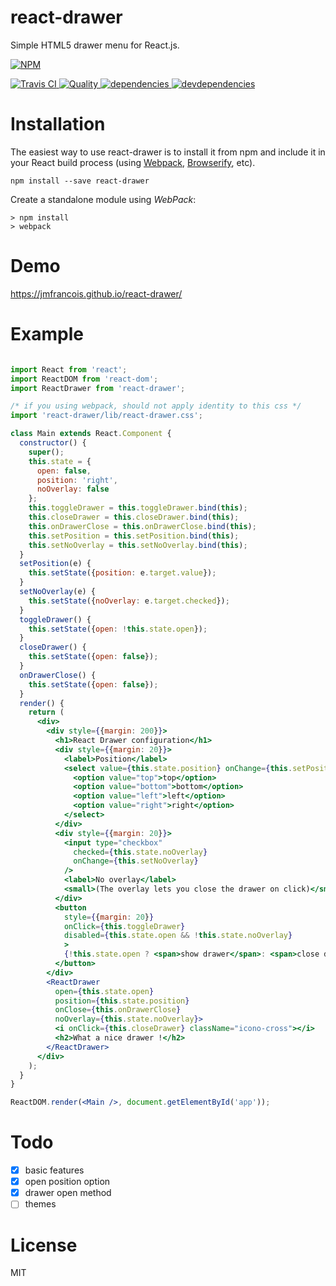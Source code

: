 react-drawer
==============

Simple HTML5 drawer menu for React.js.

[![NPM][npm-icon] ][npm-url]

[![Travis CI][travis-ci-image] ][travis-ci-url]
[![Quality][quality-badge] ][quality-url]
[![dependencies][dependencies-image] ][dependencies-url]
[![devdependencies][devdependencies-image] ][devdependencies-url]

[npm-icon]: https://nodei.co/npm/react-drawer.png?downloads=true
[npm-url]: https://npmjs.org/package/react-drawer
[travis-ci-image]: https://travis-ci.org/jmfrancois/react-drawer.svg?branch=master
[travis-ci-url]: https://travis-ci.org/jmfrancois/react-drawer

[dependencies-image]: https://david-dm.org/atom2ueki/react-drawer/status.svg
[dependencies-url]: https://david-dm.org/atom2ueki/react-drawer
[devdependencies-image]: https://david-dm.org/atom2ueki/react-drawer/dev-status.svg
[devdependencies-url]: https://david-dm.org/atom2ueki/react-drawer#info=devDependencies

[quality-badge]: http://npm.packagequality.com/shield/react-drawer.svg
[quality-url]: http://packagequality.com/#?package=react-drawer


Installation
============

The easiest way to use react-drawer is to install it from npm and include it in your React build process (using [Webpack](http://webpack.github.io/), [Browserify](http://browserify.org/), etc).

```
npm install --save react-drawer
```

Create a standalone module using *WebPack*:
```
> npm install
> webpack
```

Demo
============
https://jmfrancois.github.io/react-drawer/

Example
=====

```jsx

import React from 'react';
import ReactDOM from 'react-dom';
import ReactDrawer from 'react-drawer';

/* if you using webpack, should not apply identity to this css */
import 'react-drawer/lib/react-drawer.css';

class Main extends React.Component {
  constructor() {
    super();
    this.state = {
      open: false,
      position: 'right',
      noOverlay: false
    };
    this.toggleDrawer = this.toggleDrawer.bind(this);
    this.closeDrawer = this.closeDrawer.bind(this);
    this.onDrawerClose = this.onDrawerClose.bind(this);
    this.setPosition = this.setPosition.bind(this);
    this.setNoOverlay = this.setNoOverlay.bind(this);
  }
  setPosition(e) {
    this.setState({position: e.target.value});
  }
  setNoOverlay(e) {
    this.setState({noOverlay: e.target.checked});
  }
  toggleDrawer() {
    this.setState({open: !this.state.open});
  }
  closeDrawer() {
    this.setState({open: false});
  }
  onDrawerClose() {
    this.setState({open: false});
  }
  render() {
    return (
      <div>
        <div style={{margin: 200}}>
          <h1>React Drawer configuration</h1>
          <div style={{margin: 20}}>
            <label>Position</label>
            <select value={this.state.position} onChange={this.setPosition}>
              <option value="top">top</option>
              <option value="bottom">bottom</option>
              <option value="left">left</option>
              <option value="right">right</option>
            </select>
          </div>
          <div style={{margin: 20}}>
            <input type="checkbox"
              checked={this.state.noOverlay}
              onChange={this.setNoOverlay}
            />
            <label>No overlay</label>
            <small>(The overlay lets you close the drawer on click)</small>
          </div>
          <button
            style={{margin: 20}}
            onClick={this.toggleDrawer}
            disabled={this.state.open && !this.state.noOverlay}
            >
            {!this.state.open ? <span>show drawer</span>: <span>close drawer</span>}
          </button>
        </div>
        <ReactDrawer
          open={this.state.open}
          position={this.state.position}
          onClose={this.onDrawerClose}
          noOverlay={this.state.noOverlay}>
          <i onClick={this.closeDrawer} className="icono-cross"></i>
          <h2>What a nice drawer !</h2>
        </ReactDrawer>
      </div>
    );
  }
}

ReactDOM.render(<Main />, document.getElementById('app'));
```

Todo
========
- [x] basic features
- [x] open position option
- [x] drawer open method
- [ ] themes

License
=======

MIT
